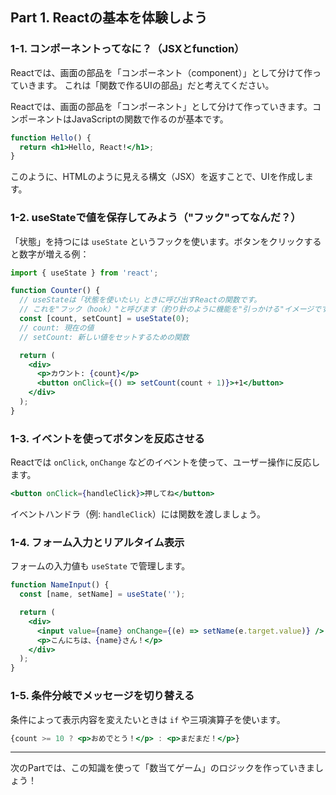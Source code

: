 
## Part 1. Reactの基本を体験しよう

### 1-1. コンポーネントってなに？（JSXとfunction）

Reactでは、画面の部品を「コンポーネント（component）」として分けて作っていきます。 これは「関数で作るUIの部品」だと考えてください。

Reactでは、画面の部品を「コンポーネント」として分けて作っていきます。コンポーネントはJavaScriptの関数で作るのが基本です。

```jsx
function Hello() {
  return <h1>Hello, React!</h1>;
}
```

このように、HTMLのように見える構文（JSX）を返すことで、UIを作成します。

### 1-2. useStateで値を保存してみよう（"フック"ってなんだ？）

「状態」を持つには `useState` というフックを使います。ボタンをクリックすると数字が増える例：

```jsx
import { useState } from 'react';

function Counter() {
  // useStateは「状態を使いたい」ときに呼び出すReactの関数です。
  // これを"フック（hook）"と呼びます（釣り針のように機能を"引っかける"イメージです）。
  const [count, setCount] = useState(0);
  // count: 現在の値
  // setCount: 新しい値をセットするための関数

  return (
    <div>
      <p>カウント: {count}</p>
      <button onClick={() => setCount(count + 1)}>+1</button>
    </div>
  );
}
```

### 1-3. イベントを使ってボタンを反応させる

Reactでは `onClick`, `onChange` などのイベントを使って、ユーザー操作に反応します。

```jsx
<button onClick={handleClick}>押してね</button>
```

イベントハンドラ（例: `handleClick`）には関数を渡しましょう。

### 1-4. フォーム入力とリアルタイム表示

フォームの入力値も `useState` で管理します。

```jsx
function NameInput() {
  const [name, setName] = useState('');

  return (
    <div>
      <input value={name} onChange={(e) => setName(e.target.value)} />
      <p>こんにちは、{name}さん！</p>
    </div>
  );
}
```

### 1-5. 条件分岐でメッセージを切り替える

条件によって表示内容を変えたいときは `if` や三項演算子を使います。

```jsx
{count >= 10 ? <p>おめでとう！</p> : <p>まだまだ！</p>}
```

---

次のPartでは、この知識を使って「数当てゲーム」のロジックを作っていきましょう！
